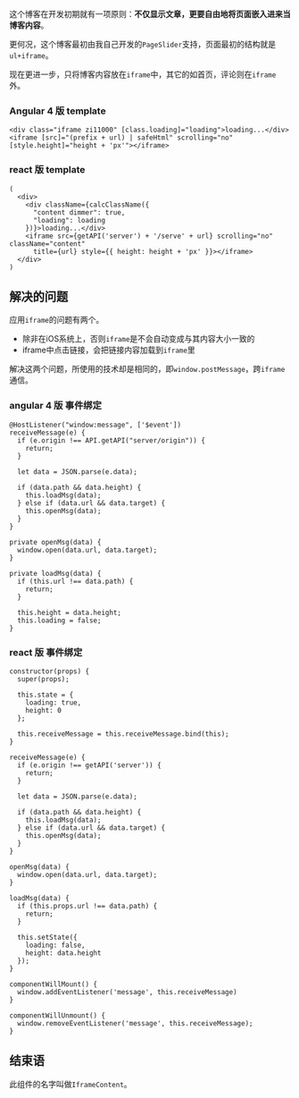 

这个博客在开发初期就有一项原则：__不仅显示文章，更要自由地将页面嵌入进来当博客内容__。

更何况，这个博客最初由我自己开发的`PageSlider`支持，页面最初的结构就是`ul+iframe`。

现在更进一步，只将博客内容放在`iframe`中，其它的如首页，评论则在`iframe`外。

### Angular 4 版 template

```
<div class="iframe zi11000" [class.loading]="loading">loading...</div>
<iframe [src]="(prefix + url) | safeHtml" scrolling="no" [style.height]="height + 'px'"></iframe>
```

### react 版 template

```
(
  <div>
    <div className={calcClassName({
      "content dimmer": true,
      "loading": loading
    })}>loading...</div>
    <iframe src={getAPI('server') + '/serve' + url} scrolling="no" className="content"
      title={url} style={{ height: height + 'px' }}></iframe>
  </div>
)
```

解决的问题
---

应用`iframe`的问题有两个。

* 除非在iOS系统上，否则`iframe`是不会自动变成与其内容大小一致的
* iframe中点击链接，会把链接内容加载到`iframe`里

解决这两个问题，所使用的技术却是相同的，即`window.postMessage`，跨`iframe`通信。

### angular 4 版 事件绑定

```
@HostListener("window:message", ['$event'])
receiveMessage(e) {
  if (e.origin !== API.getAPI("server/origin")) {
    return;
  }

  let data = JSON.parse(e.data);

  if (data.path && data.height) {
    this.loadMsg(data);
  } else if (data.url && data.target) {
    this.openMsg(data);
  }
}

private openMsg(data) {
  window.open(data.url, data.target);
}

private loadMsg(data) {
  if (this.url !== data.path) {
    return;
  }

  this.height = data.height;
  this.loading = false;
}
```

### react 版 事件绑定

```
constructor(props) {
  super(props);

  this.state = {
    loading: true,
    height: 0
  };

  this.receiveMessage = this.receiveMessage.bind(this);
}

receiveMessage(e) {
  if (e.origin !== getAPI('server')) {
    return;
  }

  let data = JSON.parse(e.data);

  if (data.path && data.height) {
    this.loadMsg(data);
  } else if (data.url && data.target) {
    this.openMsg(data);
  }
}

openMsg(data) {
  window.open(data.url, data.target);
}

loadMsg(data) {
  if (this.props.url !== data.path) {
    return;
  }

  this.setState({
    loading: false,
    height: data.height
  });
}

componentWillMount() {
  window.addEventListener('message', this.receiveMessage)
}

componentWillUnmount() {
  window.removeEventListener('message', this.receiveMessage);
}
```

结束语
---

此组件的名字叫做`IframeContent`。